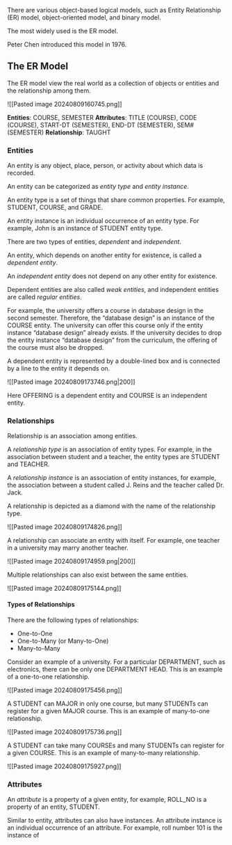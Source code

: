 There are various object-based logical models, such as Entity Relationship (ER) model, object-oriented model, and binary model.

The most widely used is the ER model. 

Peter Chen introduced this model in 1976.

## The ER Model

The ER model view the real world as a collection of objects or entities and the relationship among them.

![[Pasted image 20240809160745.png]]

**Entities**: COURSE, SEMESTER
**Attributes**: TITLE (COURSE), CODE (COURSE), START-DT (SEMESTER), END-DT (SEMESTER), SEM# (SEMESTER)
**Relationship**: TAUGHT

### Entities

An entity is any object, place, person, or activity about which data is recorded.

An entity can be categorized as *entity type* and *entity instance*.

An entity type is a set of things that share common properties. For example, STUDENT, COURSE, and GRADE.

An entity instance is an individual occurrence of an entity type. For example,  John is an instance of STUDENT entity type.

There are two types of entities, *dependent* and *independent*.

An entity, which depends on another entity for existence, is called a *dependent entity*.

An *independent entity* does not depend on any other entity for existence.

Dependent entities are also called *weak entities*, and independent entities are called *regular entities*.

For example, the university offers a course in database design in the second semester. Therefore, the “database design” is an instance of the COURSE entity. The university can offer this course only if the entity instance “database design” already exists. If the university decides to drop the entity instance “database design” from the curriculum, the offering of the course must also be dropped.

A dependent entity is represented by a double-lined box and is connected by a line to the entity it depends on.

![[Pasted image 20240809173746.png|200]]

Here OFFERING is a dependent entity and COURSE is an independent entity.

### Relationships

Relationship is an association among entities.

A *relationship type* is an association of entity types. For example, in the association between student and a teacher, the entity types are STUDENT and TEACHER.

A *relationship instance* is an association of entity instances, for example, the association between a student called J. Reins and the teacher called Dr. Jack.

A relationship is depicted as a diamond with the name of the relationship type.

![[Pasted image 20240809174826.png]]

A relationship can associate an entity with itself. For example, one teacher in a university may marry another teacher.

![[Pasted image 20240809174959.png|200]]

Multiple relationships can also exist between the same entities.

![[Pasted image 20240809175144.png]]

#### Types of Relationships

There are the following types of relationships:
- One-to-One
- One-to-Many (or Many-to-One)
- Many-to-Many

Consider an example of a university. For a particular DEPARTMENT, such as electronics, there can be only one DEPARTMENT HEAD. This is an example of a one-to-one relationship.

![[Pasted image 20240809175456.png]]

A STUDENT can MAJOR in only one course, but many STUDENTs can register for a given MAJOR course. This is an example of many-to-one relationship.

![[Pasted image 20240809175736.png]]

A STUDENT can take many COURSEs and many STUDENTs can register for a given COURSE. This is an example of many-to-many relationship.

![[Pasted image 20240809175927.png]]

### Attributes

An *attribute* is a property of a given entity, for example, ROLL_NO is a property of an entity, STUDENT.

Similar to entity, attributes can also have instances. An attribute instance is an individual occurrence of an attribute. For example, roll number 101 is the instance of